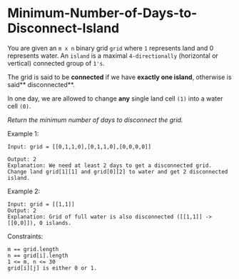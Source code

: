 # Minimum-Number-of-Days-to-Disconnect-Island

You are given an `m x n` binary grid `grid` where `1` represents land and 0 represents water. An `island` is a maximal `4-directionally` (horizontal or vertical) connected group of `1's`.

The grid is said to be **connected** if we have **exactly one island**, otherwise is said** disconnected**.

In one day, we are allowed to change **any** single land cell `(1)` into a water cell `(0)`.

_Return the minimum number of days to disconnect the grid._

 

Example 1:

```
Input: grid = [[0,1,1,0],[0,1,1,0],[0,0,0,0]]

Output: 2
Explanation: We need at least 2 days to get a disconnected grid.
Change land grid[1][1] and grid[0][2] to water and get 2 disconnected island.
```
Example 2:

```
Input: grid = [[1,1]]
Output: 2
Explanation: Grid of full water is also disconnected ([[1,1]] -> [[0,0]]), 0 islands.
```

Constraints:
```
m == grid.length
n == grid[i].length
1 <= m, n <= 30
grid[i][j] is either 0 or 1.
```
